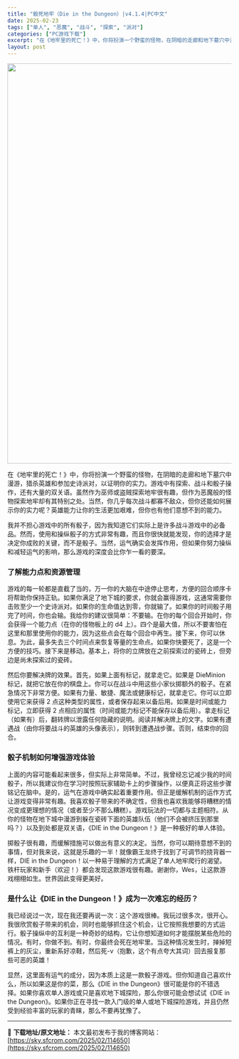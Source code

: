 ```yaml
---
title: "骰死地牢（Die in the Dungeon）|v4.1.4|PC中文"
date: 2025-02-23
tags: ["单人", "恶魔", "战斗", "探索", "派对"]
categories: ["PC游戏下载"]
excerpt: "在《地牢里的死亡！》中，你将扮演一个野蛮的怪物，在阴暗的走廊和地下墓穴中漫游，猎杀英雄和参加史诗派对，以证明你的实力。游戏中有探索、战斗和骰子操作，还有大量的双关语。虽然作为巫师或盗贼探索地牢很有趣，但作为恶魔般的怪物探索地牢却有其特别之处。当然，你几乎每次战斗都寡不敌众，但你还能如何展示你的实力呢&hellip;"
layout: post
---
```


<img class="aligncenter size-full wp-image-114654" src="https://sky.sfcrom.com/wp-content/uploads/2025/02/2025022313020531.webp" alt="" width="600" height="900" />

在《地牢里的死亡！》中，你将扮演一个野蛮的怪物，在阴暗的走廊和地下墓穴中漫游，猎杀英雄和参加史诗派对，以证明你的实力。游戏中有探索、战斗和骰子操作，还有大量的双关语。虽然作为巫师或盗贼探索地牢很有趣，但作为恶魔般的怪物探索地牢却有其特别之处。当然，你几乎每次战斗都寡不敌众，但你还能如何展示你的实力呢？英雄能力让你的生活更加艰难，但你也有他们意想不到的能力。

<span>我并不担心游戏中的所有骰子，因为我知道它们实际上是许多战斗游戏中的必备品。然而，使用和操纵骰子的方式非常有趣，而且你很快就能发现，你的选择才是决定你成败的关键，而不是骰子。当然，运气确实会发挥作用，但如果你努力操纵和减轻运气的影响，那么游戏的深度会比你乍一看的要深。</span>
<h3><span>了解能力点和资源管理</span></h3>
<span>游戏的每一轮都是直截了当的，万一你的大脑在中途停止思考，方便的回合顺序卡将帮助你保持正轨。如果你满足了地下城的要求，你就会赢得游戏，这通常需要你击败至少一个史诗派对。如果你的生命值达到零，你就输了。如果你的时间骰子用完了时间，你也会输。我给你的建议很简单：不要输。在你的每个回合开始时，你会获得一个能力点（在你的怪物板上的 d4 上）。四个是最大值，所以不要害怕在这里和那里使用你的能力，因为这些点会在每个回合中再生。接下来，你可以休息。为此，最多失去三个时间点来恢复等量的生命点。如果你快要死了，这是一个方便的技巧。接下来是移动。基本上，将你的立牌放在之前探索过的瓷砖上，但旁边是尚未探索过的瓷砖。</span>

<span>然后你要解决牌的效果。首先，如果上面有标记，就拿走它。如果是 DieMinion 标记，就把它放在你的棋盘上。你可以在战斗中用这些小家伙掷额外的骰子。在紧急情况下非常方便。如果有力量、敏捷、魔法或健康标记，就拿走它。你可以立即使用它来获得 2 点这种类型的属性，或者保存起来以备后用。如果是时间或能力标记，立即获得 2 点相应的属性（时间或能力标记不能保存以备后用）。拿走标记（如果有）后，翻转牌以泄露任何隐藏的说明。阅读并解决牌上的文字。如果有遭遇战（由你将要战斗的英雄的头像表示），则转到遭遇战步骤。否则，结束你的回合。</span>
<h3><span>骰子机制如何增强游戏体验</span></h3>
<span>上面的内容可能看起来很多，但实际上非常简单。不过，我曾经忘记减少我的时间骰子，所以我建议你在学习时按照玩家辅助卡上的步骤操作，以便真正将这些步骤铭记在脑中。是的，运气在游戏中确实起着重要作用。但正是缓解机制的运作方式让游戏变得非常有趣。我喜欢骰子带来的不确定性，但我也喜欢我能够将糟糕的情况变成更理想的情况（或者至少不那么糟糕）。游戏玩法的一切都与主题相符。从你的怪物在地下城中漫游到躲在瓷砖下面的英雄队伍（他们不会被挤压到那里吗？）以及到处都是双关语，《DIE in the Dungeon！》是一种极好的单人体验。</span>

<span>掷骰子很有趣，而缓解措施可以做出有意义的决定。当然，你可以期待意想不到的事情，但对我来说，这就是乐趣的一半！就像霸王龙终于找到了可调节的挠背器一样，DIE in the Dungeon！以一种易于理解的方式满足了单人地牢爬行的渴望。铁杆玩家和新手（欢迎！）都会发现这款游戏很有趣。谢谢你，Wes，让这款游戏栩栩如生。世界因此变得更美好。</span>
<h3><span>是什么让《DIE in the Dungeon！》成为一次难忘的经历？</span></h3>
<span>我已经说过一次，现在我还要再说一次：这个游戏很棒。我玩过很多次，很开心。我很欣赏骰子带来的机会，同时也能够抓住这个机会，让它按照我想要的方式运行。骰子操纵中的互利是一种奇妙的结构，它让你想知道如何才能摆脱某些危险的情况。有时，你做不到。有时，你最终会死在地牢里。当这种情况发生时，掸掉短裤上的灰尘，重新系好凉鞋，然后死-v（抱歉，这个有点夸大其词）回去报复那些可恶的英雄！</span>

显然，这里面有运气的成分，因为本质上这是一款骰子游戏。但你知道自己喜欢什么，所以如果这是你的菜，那么《DIE in the Dungeon》很可能是你的不错选择。如果你喜欢单人游戏或只是喜欢地下城探险，那么你很可能会想试试《DIE in the Dungeon》。如果你正在寻找一款入门级的单人或地下城探险游戏，并且仍然受到经验丰富的玩家的青睐，那么不要再犹豫了。

---
📖 **下载地址/原文地址：** 本文最初发布于我的博客网站：[https://sky.sfcrom.com/2025/02/114650](https://sky.sfcrom.com/2025/02/114650)

